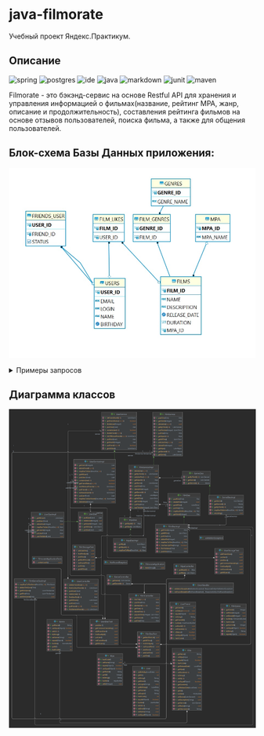 # java-filmorate
Учебный проект Яндекс.Практикум.

## Описание
![spring](https://img.shields.io/badge/Spring-6DB33F?style=for-the-badge&logo=spring&logoColor=white) ![postgres](https://img.shields.io/badge/PostgreSQL-316192?style=for-the-badge&logo=postgresql&logoColor=white
) ![ide](https://img.shields.io/badge/IntelliJ_IDEA-000000.svg?style=for-the-badge&logo=intellij-idea&logoColor=white
) ![java](https://img.shields.io/badge/Java11-ED8B00?style=for-the-badge&logo=openjdk&logoColor=white
) ![markdown](https://img.shields.io/badge/Markdown-000000?style=for-the-badge&logo=markdown&logoColor=white
) ![junit](https://img.shields.io/badge/junit5-DC143C?style=for-the-badge&logo=junit5&logoColor=white
) ![maven](https://img.shields.io/badge/Apache_Maven-008000?style=for-the-badge&logo=apachemaven&logoColor=white) 

Filmorate - это бэкэнд-сервис на основе Restful API для хранения и управления информацией о фильмах(название, рейтинг MPA, жанр, описание и продолжительность), составления рейтинга фильмов на основе отзывов пользователей, поиска фильма, а также для общения пользователей.
## Блок-схема Базы Данных приложения:

![alt text](src/main/resources/image/Filmorate.jpg)

<details>
<summary>Примеры запросов</summary>
Список всех фильмов:

```roomsql
SELECT * FROM films
ORDER BY film_id ASC;
```

Список всех пользователей:

```roomsql
SELECT *
FROM user
ORDER BY user_id ASC;
```

Список всех фильмов в жанре {Название жанра}:

```roomsql
SELECT f.*
FROM film AS f
LEFT JOIN film_genres AS fg ON f.film_id=fg.film_id
LEFT JOIN genre AS g ON g.genre_id=fg.genre_id
WHERE g.genre_name = '{Жанр}'
ORDER BY f.film_id ASC;
```

Топ 10 фильмов по количеству лайков:

```roomsql
SELECT * FROM films AS f 
LEFT JOIN mpa AS m ON f.mpa_id = m.mpa_id 
LEFT JOIN film_likes AS l ON f.film_id = l.film_id 
GROUP BY f.film_id 
ORDER BY SUM(l.film_id) DESC, f.name 
LIMIT(?)
```

</details>

## Диаграмма классов

![diagramm](src/main/resources/image/java-filmorate.png)

